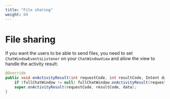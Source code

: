 ```yaml
---
title: "File sharing"
weight: 60
---
```


# File sharing

If you want the users to be able to send files, you need to set `ChatWindowEventsListener` on your `ChatWindowView` and allow the view to handle the activity result:

```java
@Override
public void onActivityResult(int requestCode, int resultCode, Intent data) {
    if (fullChatWindow != null) fullChatWindow.onActivityResult(requestCode, resultCode, data);
    super.onActivityResult(requestCode, resultCode, data);
}
```

